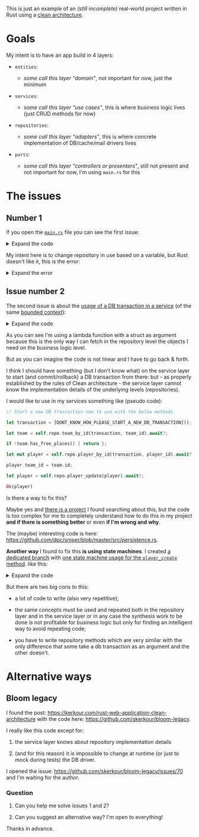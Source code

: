 This is just an example of an _(still incomplete)_ real-world project written in Rust using a [clean architecture](https://blog.cleancoder.com/uncle-bob/2012/08/13/the-clean-architecture.html).

# Goals

My intent is to have an app build in 4 layers:

- `entities`:

  - _some call this layer "domain"_, not important for now, just the minimum

- `services`:

  - _some call this layer "use cases"_, this is where business logic lives (just CRUD methods for now)

- `repositories`:

  - _some call this layer "adapters"_, this is where concrete implementation of DB/cache/mail drivers lives

- `ports`:
  - _some call this layer "controllers or presenters"_, still not present and not important for now, I'm using `main.rs` for this

# The issues

## Number 1

If you open the [`main.rs`](https://github.com/frederikhors/rust-clean-architecture-with-db-transactions/blob/main/src/main.rs#L18-L38) file you can see the first issue:

   <details>
   <summary>Expand the code</summary>

```rust
// This obviously works if alone:
// let db_repo = Arc::new(repositories::in_memory::Repo::new());

// This obviously works if alone:
// let pg_pool = Arc::new(sqlx::PgPool::connect("postgres://postgres:postgres@localhost:5432/postgres").await.unwrap());
// let db_repo = Arc::new(repositories::postgres::Repo::new(pg_pool));

// This doesn't work instead:
let db_repo = if use_postgres {
    let pg_pool = Arc::new(sqlx::PgPool::connect("postgres://postgres:postgres@localhost:5432/postgres").await.unwrap());

    Arc::new(repositories::postgres::Repo::new(pg_pool))
} else {
    Arc::new(repositories::in_memory::Repo::new())
};
```

   </details>

My intent here is to change repository in use based on a variable, but Rust doesn't like it, this is the error:

   <details>
   <summary>Expand the error</summary>

```
error[E0308]: `if` and `else` have incompatible types
--> src\main.rs:37:9
|
28 |       let db_repo = if use_postgres {
|  ___________________-
29 | |         let pg_pool = Arc::new(
30 | |             sqlx::PgPool::connect("postgres://postgres:postgres@localhost:5432/postgres")
31 | |                 .await
...  |
35 | |         Arc::new(repositories::postgres::Repo::new(pg_pool))
| |         ---------------------------------------------------- expected because of this
36 | |     } else {
37 | |         Arc::new(repositories::in_memory::Repo::new())
| |         ^^^^^^^^^^^^^^^^^^^^^^^^^^^^^^^^^^^^^^^^^^^^^^ expected struct `repositories::postgres::Repo`, found struct `in_memory::Repo`
38 | |     };
| |_____- `if` and `else` have incompatible types
|
= note: struct `in_memory::Repo` and struct `repositories::postgres::Repo` have similar names, but are actually distinct types
note: struct `in_memory::Repo` is defined in module `crate::repositories::in_memory` of the current crate
--> src\repositories\in_memory\mod.rs:6:1
|
6  | pub struct Repo {
| ^^^^^^^^^^^^^^^
note: struct `repositories::postgres::Repo` is defined in module `crate::repositories::postgres` of the current crate
--> src\repositories\postgres\mod.rs:6:1
|
6  | pub struct Repo {
| ^^^^^^^^^^^^^^^
```

   </details>

## Issue number 2

The second issue is about the [usage of a DB transaction in a service](https://github.com/frederikhors/rust-clean-architecture-with-db-transactions/blob/main/src/services/commands/player/update.rs#L26-L56) (of the same [bounded context](https://martinfowler.com/bliki/BoundedContext.html)):

   <details>
   <summary>Expand the code</summary>

```rust
 async fn execute(&self, input: &PlayerInput) -> Result<Player, String> {
     let player = self
         .deps
         .commands_repo
         .player_update(input, &|args| {
             Box::pin(async {
                 // I want to verify if there is any place for my player before updating it by using a method like the below
                 // but I wanna check this in a DB transaction

                 // I cannot pass transaction using lambda function because in the service layer I don't want to specify which DB I'm using and wich crate

                 // So one way to do this is by passing the team in the lambda args in `PlayerUpdateLambdaArgs`.

                 // The `team` is queried using the DB transaction on the repository level
                 // but as you can imagine this is a mess: I'm writing code here and there, back and forth

                 let team = self
                     .deps
                     .queries_repo
                     .team_by_id(&input.team_id)
                     .await
                     .unwrap();

                 if let Some(team) = team {
                     if team.missing_players == 0 {
                         return Err("no place for your player!".to_string());
                     }
                 }

                 let obj = Player {
                     id: args.actual.id,
                     name: input.name.to_owned(),
                     team_id: input.team_id.to_owned(),
                 };

                 Ok(obj)
             })
         })
         .await?;

     Ok(player)
 }
```

   </details>

As you can see I'm using a lambda function with a struct as argument because this is the only way I can fetch in the repository level the objects I need on the business logic level.

But as you can imagine the code is not linear and I have to go back & forth.

I think I should have something (but I don't know what) on the service layer to start (and commit/rollback) a DB transaction from there: but - as properly established by the rules of Clean architecture - the service layer cannot know the implementation details of the underlying levels (repositories).

I would like to use in my services something like (pseudo code):

```rust
// Start a new DB transaction now to use with the below methods

let transaction = [DONT_KNOW_HOW_PLEASE_START_A_NEW_DB_TRANSACTION]();

let team = self.repo.team_by_id(transaction, team_id).await?;

if !team.has_free_places() { return };

let mut player = self.repo.player_by_id(transaction, player_id).await?;

player.team_id = team.id;

let player = self.repo.player_update(player).await?;

Ok(player)
```

Is there a way to fix this?

Maybe yes and [there is a project](https://github.com/dpc/sniper) I found searching about this, but the code is too complex for me to completely understand how to do this in my project **and if there is something better** or even **if I'm wrong and why**.

The (maybe) interesting code is here: https://github.com/dpc/sniper/blob/master/src/persistence.rs.

**Another way** I found to fix this **is using state machines**. I created [a dedicated branch](https://github.com/frederikhors/rust-clean-architecture-with-db-transactions/tree/using-state-machines) with [one state machine usage for the `player_create` method](https://github.com/frederikhors/rust-clean-architecture-with-db-transactions/compare/using-state-machines?expand=1). like this:

   <details>
   <summary>Expand the code</summary>

```rust
// in the repository

pub struct PlayerCreate<'a> {
    tx: sqlx::Transaction<'a, sqlx::Postgres>,
    pub input: &'a PlayerInput,
}

#[async_trait::async_trait]
impl<'a> PlayerCreateTrait for PlayerCreate<'a> {
async fn check_for_team_free_spaces(&mut self, team_id: &str) -> Result<bool, String> {
let team = self::Repo::team_by_id_using_tx(&mut self.tx, team_id).await?;

        Ok(team.missing_players > 0)
    }

    async fn commit(mut self, _player: &Player) -> Result<Player, String> {
        // update the player here

        let saved_player = Player {
            ..Default::default()
        };

        self.tx.commit().await.unwrap();

        Ok(saved_player)
    }

}

#[async_trait::async_trait]
impl commands::RepoPlayer for Repo {
type PlayerCreate<'a> = PlayerCreate<'a>;

    async fn player_create_start<'a>(
        &self,
        input: &'a PlayerInput,
    ) -> Result<PlayerCreate<'a>, String> {
        let tx = self.pool.begin().await.unwrap();

        Ok(PlayerCreate { tx, input })
    }

}

// in the service

async fn execute(&self, input: &PlayerInput) -> Result<Player, String> {
let mut state_machine = self.deps.commands_repo.player_create_start(input).await?;

    if !(state_machine.check_for_team_free_spaces(&input.team_id)).await? {
        return Err("no free space available for this team".to_string());
    }

    let obj = Player {
        id: "new_id".to_string(),
        name: input.name.to_owned(),
        team_id: input.team_id.to_owned(),
    };

    let res = state_machine.commit(&obj).await?;

    Ok(res)

}

```

   </details>

But there are two big cons to this:

- a lot of code to write (also very repetitive);

- the same concepts must be used and repeated both in the repository layer and in the service layer or in any case the synthesis work to be done is not profitable for business logic but only for finding an intelligent way to avoid repeating code;

- you have to write repository methods which are very similar with the only difference that some take a db transaction as an argument and the other doesn't.

# Alternative ways

## Bloom legacy

I found the post: https://kerkour.com/rust-web-application-clean-architecture with the code here: https://github.com/skerkour/bloom-legacy.

I really like this code except for:

1. the service layer knows about repository implementation details

1. (and for this reason) it is impossible to change at runtime (or just to mock during tests) the DB driver.

I opened the issue: https://github.com/skerkour/bloom-legacy/issues/70 and I'm waiting for the author.

### Question

1. Can you help me solve issues 1 and 2?

1. Can you suggest an alternative way? I'm open to everything!

Thanks in advance.
